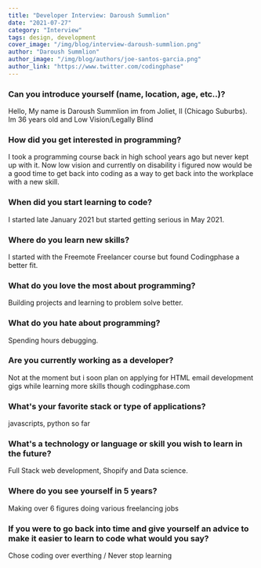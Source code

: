 ```yaml
---
title: "Developer Interview: Daroush Summlion"
date: "2021-07-27"
category: "Interview"
tags: design, development
cover_image: "/img/blog/interview-daroush-summlion.png"
author: "Daroush Summlion"
author_image: "/img/blog/authors/joe-santos-garcia.png"
author_link: "https://www.twitter.com/codingphase"
---
```


### Can you introduce yourself (name, location, age, etc..)?

Hello, My name is Daroush Summlion im from Joliet, Il (Chicago Suburbs). Im 36 years old and Low Vision/Legally Blind

### How did you get interested in programming?

I took a programming course back in high school years ago but never kept up with it. Now low vision and currently on disability i figured now would be a good time to get back into coding as a way to get back into the workplace with a new skill.

### When did you start learning to code?

I started late January 2021 but started getting serious in May 2021.

### Where do you learn new skills?

I started with the Freemote Freelancer course but found Codingphase a better fit.

### What do you love the most about programming?

Building projects and learning to problem solve better.

### What do you hate about programming?

Spending hours debugging.

### Are you currently working as a developer?

Not at the moment but i soon plan on applying for HTML email development gigs while learning more skills though codingphase.com

### What's your favorite stack or type of applications?

javascripts, python so far

### What's a technology or language or skill you wish to learn in the future?

Full Stack web development, Shopify and Data science.

### Where do you see yourself in 5 years?

Making over 6 figures doing various freelancing jobs

### If you were to go back into time and give yourself an advice to make it easier to learn to code what would you say?

Chose coding over everthing / Never stop learning